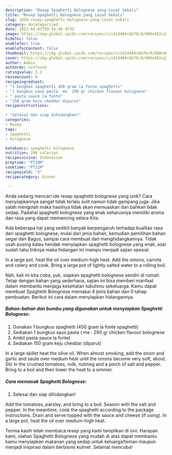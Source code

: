 ```yaml
---
description: "Resep Spaghetti Bolognese yang Lezat Sekali"
title: "Resep Spaghetti Bolognese yang Lezat Sekali"
slug: 1858-resep-spaghetti-bolognese-yang-lezat-sekali
category: Uncategorized
date: 2023-02-07T09:54:46.973Z
image: https://img-global.cpcdn.com/recipes/cc1d14484cbb76c9/680x482cq70/spaghetti-bolognese-foto-resep-utama.jpg
hideToc: false
enableToc: true
enableTocContent: false
thumbnail: https://img-global.cpcdn.com/recipes/cc1d14484cbb76c9/680x482cq70/spaghetti-bolognese-foto-resep-utama.jpg
cover: https://img-global.cpcdn.com/recipes/cc1d14484cbb76c9/680x482cq70/spaghetti-bolognese-foto-resep-utama.jpg
author: Admin
authorAv: notfound
ratingvalue: 3.2
reviewcount: 6
recipeingredient:
- "1 bungkus spaghetti 450 gram la fonte spaghetti"
- "1 bungkus saus pasta  me  290 gr chicken flavour bolognese"
- " pasta sauce la fonte"
- "150 gram keju cheddar diparut"
recipeinstructions:

- "Selesai dan siap dihidangkan!"
categories:
- Resep
tags:
- spaghetti
- bolognese

katakunci: spaghetti bolognese 
nutrition: 296 calories
recipecuisine: Indonesian
preptime: "PT29M"
cooktime: "PT31M"
recipeyield: "3"
recipecategory: Dinner

---
```





Anda sedang mencari ide resep spaghetti bolognese yang unik? Cara menyiapkannya sangat tidak terlalu sulit namun tidak gampang juga. Jika salah mengolah maka hasilnya tidak akan memuaskan dan bahkan tidak sedap. Padahal spaghetti bolognese yang enak seharusnya memiliki aroma dan rasa yang dapat memancing selera Kita.





Ada beberapa hal yang sedikit banyak berpengaruh terhadap kualitas rasa dari spaghetti bolognese, mulai dari jenis bahan, kemudian pemilihan bahan segar dan Bagus, sampai cara membuat dan menghidangkannya. Tidak usah pusing kalau hendak menyiapkan spaghetti bolognese yang enak,      asal sudah tahu triknya maka hidangan ini mampu menjadi sajian spesial.














In a large pot, heat the oil over medium-high heat. Add the onions, carrots and celery and cook. Bring a large pot of lightly salted water to a rolling boil.






Nah, kali ini kita coba, yuk, siapkan spaghetti bolognese sendiri di rumah. Tetap dengan bahan yang sederhana, sajian ini bisa memberi manfaat dalam membantu menjaga kesehatan tubuhmu sekeluarga. Kamu dapat membuat Spaghetti Bolognese memakai 4 jenis bahan dan 0 tahap pembuatan. Berikut ini cara dalam menyiapkan hidangannya.

<!--inarticleads1-->

##### Bahan-bahan dan bumbu yang digunakan untuk menyiapkan Spaghetti Bolognese:

1. Gunakan 1 bungkus spaghetti (450 gram la fonte spaghetti)
1. Sediakan 1 bungkus saus pasta ( me : 290 gr chicken flavour bolognese
1. Ambil  pasta sauce la fonte)
1. Sediakan 150 gram keju cheddar (diparut)


In a large skillet heat the olive oil. When almost smoking, add the onion and garlic and saute over medium heat until the onions become very soft, about. Stir in the crushed tomatoes, milk, nutmeg and a pinch of salt and pepper. Bring to a boil and then lower the heat to a simmer. 

<!--inarticleads2-->

##### Cara memasak Spaghetti Bolognese:


1. Selesai dan siap dihidangkan!

Add the tomatoes, parsley, and bring to a boil. Season with the salt and pepper. In the meantime, cook the spaghetti according to the package instructions. Drain and serve topped with the sauce and cheese (if using). In a large pot, heat the oil over medium-high heat. 

Terima kasih telah membaca resep yang kami tampilkan di sini. Harapan kami, olahan Spaghetti Bolognese yang mudah di atas dapat membantu kamu menyiapkan makanan yang sedap untuk keluarga/teman maupun menjadi inspirasi dalam berbisnis kuliner. Selamat mencoba!
